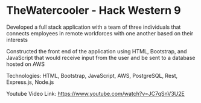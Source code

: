 # TheWatercooler - Hack Western 9

Developed a full stack application with a team of three individuals that connects employees in remote workforces with one another based on their interests

Constructed the front end of the application using HTML, Bootstrap, and JavaScript that would receive input from the user and be sent to a database hosted on AWS

Technologies: HTML, Bootstrap, JavaScript, AWS, PostgreSQL, Rest, Express.js, Node.js

Youtube Video Link: https://www.youtube.com/watch?v=JC7qSnV3U2E
